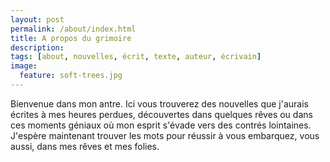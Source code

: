 ```yaml
---
layout: post
permalink: /about/index.html
title: A propos du grimoire
description: 
tags: [about, nouvelles, écrit, texte, auteur, écrivain]
image:
  feature: soft-trees.jpg
---
```


Bienvenue dans mon antre. Ici vous trouverez des nouvelles que j'aurais écrites à mes heures perdues, découvertes dans quelques rêves ou dans ces moments géniaux où mon esprit s'évade vers des contrés lointaines. 
J'espère maintenant trouver les mots pour réussir à vous embarquez, vous aussi, dans mes rêves et mes folies.